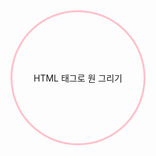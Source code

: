 <div style="width:200px; height:200px; display:flex; align-items:center;
  justify-content:center; border:3px solid pink; border-radius:9999px; padding:5px">
  <span>HTML 태그로 원 그리기</span>
</div>
